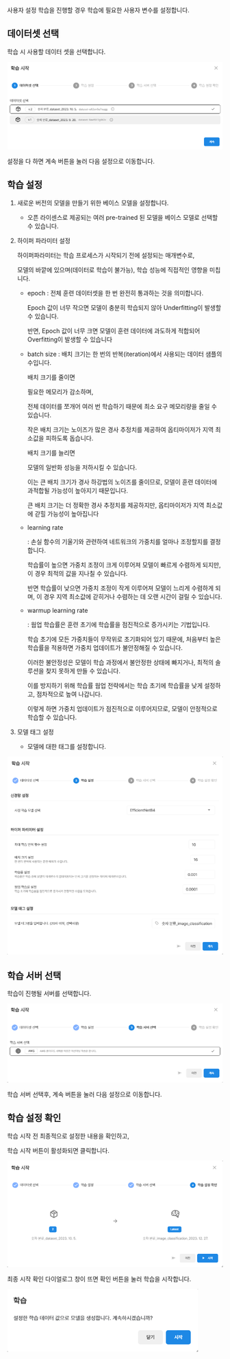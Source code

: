 사용자 설정 학습을 진행할 경우 학습에 필요한 사용자 변수를 설정합니다.

  

데이터셋 선택
------


학습 시 사용할 데이터 셋을 선택합니다.

  

![img1](https://raw.githubusercontent.com/vazilcompany/vridge-docs/main/guide/img/ai_modeling/image_type/training_dialog/select_dataset.png)  

  

설정을 다 하면 계속 버튼을 눌러 다음 설정으로 이동합니다.

  

  

학습 설정
------


1. 새로운 버전의 모델을 만들기 위한 베이스 모델을 설정합니다.
   
   - 오픈 라이센스로 제공되는 여러 pre-trained 된 모델을 베이스 모델로 선택할 수 있습니다.


   
   
2. 하이퍼 파라미터 설정

   하이퍼파라미터는 학습 프로세스가 시작되기 전에 설정되는 매개변수로,
   
   모델의 바깥에 있으며(데이터로 학습이 불가능), 학습 성능에 직접적인 영향을 미칩니다. 
   
   - epoch
     : 전체 훈련 데이터셋을 한 번 완전히 통과하는 것을 의미합니다.
     
       Epoch 값이 너무 작으면 모델이 충분히 학습되지 않아 Underfitting이 발생할 수 있습니다.
       
       반면, Epoch 값이 너무 크면 모델이 훈련 데이터에 과도하게 적합되어 Overfitting이 발생할 수 있습니다
       
   - batch size
     : 배치 크기는 한 번의 반복(iteration)에서 사용되는 데이터 샘플의 수입니다.
     
       배치 크기를 줄이면
       
       필요한 메모리가 감소하며,
       
       전체 데이터를 쪼개어 여러 번 학습하기 때문에 최소 요구 메모리량을 줄일 수 있습니다.
       
       작은 배치 크기는 노이즈가 많은 경사 추정치를 제공하여 옵티마이저가 지역 최소값을 피하도록 돕습니다. 
       
       배치 크기를 늘리면
       
       모델의 일반화 성능을 저하시킬 수 있습니다.
       
       이는 큰 배치 크기가 경사 하강법의 노이즈를 줄이므로, 모델이 훈련 데이터에 과적합될 가능성이 높아지기 때문입니다.
       
       큰 배치 크기는 더 정확한 경사 추정치를 제공하지만, 옵티마이저가 지역 최소값에 갇힐 가능성이 높아집니다
       
   - learning rate
   
     : 손실 함수의 기울기와 관련하여 네트워크의 가중치를 얼마나 조정할지를 결정합니다.
     
       학습률이 높으면 가중치 조정이 크게 이루어져 모델이 빠르게 수렴하게 되지만, 이 경우 최적의 값을 지나칠 수 있습니다.
       
       반면 학습률이 낮으면 가중치 조정이 작게 이루어져 모델이 느리게 수렴하게 되며, 이 경우 지역 최소값에 갇히거나 수렴하는 데 오랜 시간이 걸릴 수 있습니다.
       
   - warmup learning rate
   
     : 웜업 학습률은 훈련 초기에 학습률을 점진적으로 증가시키는 기법입니다.
     
       학습 초기에 모든 가중치들이 무작위로 초기화되어 있기 때문에, 처음부터 높은 학습률을 적용하면 가중치 업데이트가 불안정해질 수 있습니다.
       
       이러한 불안정성은 모델이 학습 과정에서 불안정한 상태에 빠지거나, 최적의 솔루션을 찾지 못하게 만들 수 있습니다.
       
       이를 방지하기 위해 학습률 웜업 전략에서는 학습 초기에 학습률을 낮게 설정하고, 점차적으로 높여 나갑니다.
       
       이렇게 하면 가중치 업데이트가 점진적으로 이루어지므로, 모델이 안정적으로 학습할 수 있습니다.



   
3. 모델 태그 설정
   - 모델에 대한 태그를 설정합니다. 

![img1](https://raw.githubusercontent.com/vazilcompany/vridge-docs/main/guide/img/ai_modeling/image_type/training_dialog/set_training_config.png)  
  


학습 서버 선택 
-----


학습이 진행될 서버를 선택합니다.

![img1](https://raw.githubusercontent.com/vazilcompany/vridge-docs/main/guide/img/ai_modeling/image_type/training_dialog/select_training_server.png)  

  

학습 서버 선택후, 계속 버튼을 눌러 다음 설정으로 이동합니다.

  

  

학습 설정 확인
--------

학습 시작 전 최종적으로 설정한 내용을 확인하고,  

학습 시작 버튼이 활성화되면 클릭합니다.

  

![img1](https://raw.githubusercontent.com/vazilcompany/vridge-docs/main/guide/img/ai_modeling/image_type/training_dialog/start_training.png)  

  

최종 시작 확인 다이얼로그 창이 뜨면 확인 버튼을 눌러 학습을 시작합니다.

![img1](https://raw.githubusercontent.com/vazilcompany/vridge-docs/main/guide/img/ai_modeling/image_type/training_dialog/check_start_training.png)  
